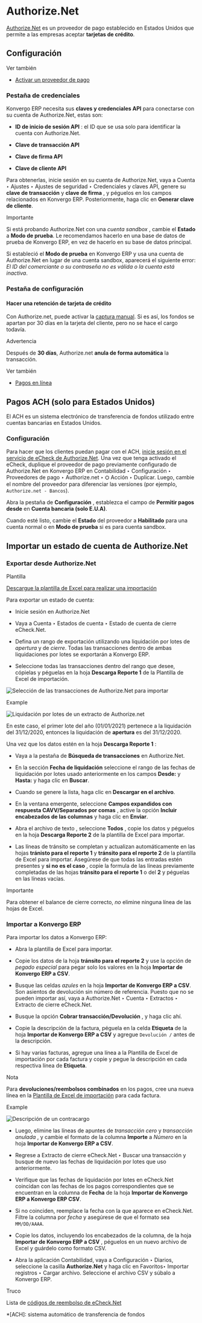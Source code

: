# Authorize.Net

[Authorize.Net](https://www.authorize.net) es un proveedor de pago establecido
en Estados Unidos que permite a las empresas aceptar **tarjetas de crédito**.

## Configuración

<div class="alert alert-secondary">
<p class="alert-title">
Ver también</p><ul>
<li><p><a href="../payment_providers#payment-providers-add-new"><span class="std std-ref">Activar un proveedor de pago</span></a></p></li>
</ul>
</div>

### Pestaña de credenciales

Konvergo ERP necesita sus **claves y credenciales API** para conectarse con su cuenta
de Authorize.Net, estas son:

  * **ID de inicio de sesión API** : el ID que se usa solo para identificar la cuenta con Authorize.Net.

  * **Clave de transacción API**

  * **Clave de firma API**

  * **Clave de cliente API**

Para obtenerlas, inicie sesión en su cuenta de Authorize.Net, vaya a Cuenta ‣
Ajustes ‣ Ajustes de seguridad ‣ Credenciales y claves API, genere su **clave
de transacción** y **clave de firma** , y péguelos en los campos relacionados
en Konvergo ERP. Posteriormente, haga clic en **Generar clave de cliente**.

<div class="alert alert-warning">
<p class="alert-title">
Importante</p><p>Si está probando Authorize.Net con una <em>cuenta sandbox</em> , cambie el <b>Estado</b> a <b>Modo de prueba</b>. Le recomendamos hacerlo en una base de datos de prueba de Konvergo ERP, en vez de hacerlo en su base de datos principal.</p>
<p>Si estableció el <b>Modo de prueba</b> en Konvergo ERP y usa una cuenta de Authorize.Net en lugar de una cuenta sandbox, aparecerá el siguiente error: <em>El ID del comerciante o su contraseña no es válida o la cuenta está inactiva</em>.</p>
</div>

### Pestaña de configuración

#### Hacer una retención de tarjeta de crédito

Con Authorize.net, puede activar la [captura
manual](../payment_providers#payment-providers-manual-capture). Si es
así, los fondos se apartan por 30 días en la tarjeta del cliente, pero no se
hace el cargo todavía.

<div class="alert alert-warning">
<p class="alert-title">
Advertencia</p><p>Después de <b>30 días</b>, Authorize.net <b>anula de forma automática</b> la transacción.</p>
</div> <div class="alert alert-secondary">
<p class="alert-title">
Ver también</p><ul>
<li><p><a href="../payment_providers">Pagos en línea</a></p></li>
</ul>
</div>

## Pagos ACH (solo para Estados Unidos)

El ACH es un sistema electrónico de transferencia de fondos utilizado entre
cuentas bancarias en Estados Unidos.

### Configuración

Para hacer que los clientes puedan pagar con el ACH, [inicie sesión en el
servicio de eCheck de
Authorize.Net](https://www.authorize.net/payments/echeck). Una vez que
tenga activado el eCheck, duplique el proveedor de pago previamente
configurado de Authorize.Net en Konvergo ERP en Contabilidad ‣ Configuración ‣
Proveedores de pago ‣ Authorize.net ‣ ⛭ Acción ‣ Duplicar. Luego, cambie el
nombre del proveedor para diferenciar las versiones (por ejemplo,
`Authorize.net - Bancos`).

Abra la pestaña de **Configuración** , establezca el campo de **Permitir pagos
desde** en **Cuenta bancaria (solo E.U.A)**.

Cuando esté listo, cambie el **Estado** del proveedor a **Habilitado** para
una cuenta normal o en **Modo de prueba** si es para cuenta sandbox.

## Importar un estado de cuenta de Authorize.Net

### Exportar desde Authorize.Net

<div class="admonition-template alert" id="authorize-import-template">
<p class="alert-title">
Plantilla</p><p><a href="https://docs.google.com/spreadsheets/d/1CMVtBWLLVIrUpYA92paw-cL7-WdKLbaa/edit?usp=share_link&amp;ouid=105295722917050444558&amp;rtpof=true&amp;sd=true">Descargue la plantilla de Excel para realizar una importación</a></p>
</div>

Para exportar un estado de cuenta:

  * Inicie sesión en Authorize.Net

  * Vaya a Cuenta ‣ Estados de cuenta ‣ Estado de cuenta de cierre eCheck.Net.

  * Defina un rango de exportación utilizando una liquidación por lotes de _apertura_ y de _cierre_. Todas las transacciones dentro de ambas liquidaciones por lotes se exportarán a Konvergo ERP.

  * Seleccione todas las transacciones dentro del rango que desee, cópielas y péguelas en la hoja **Descarga Reporte 1** de la Plantilla de Excel de importación.

![Selección de las transacciones de Authorize.Net para
importar](../../../_images/authorize-report1.png) <div class="alert alert-success">
<p class="alert-title">
Example</p><img alt="Liquidación por lotes de un extracto de Authorize.net" class="align-center" src="../../../_images/authorize-settlement-batch.png"/>
<p>En este caso, el primer lote del año (01/01/2021) pertenece a la liquidación del 31/12/2020, entonces la liquidación de <b>apertura</b> es del 31/12/2020.</p>
</div>

Una vez que los datos estén en la hoja **Descarga Reporte 1** :

  * Vaya a la pestaña de **Búsqueda de transacciones** en Authorize.Net.

  * En la sección **Fecha de liquidación** seleccione el rango de las fechas de liquidación por lotes usado anteriormente en los campos **Desde:** y **Hasta:** y haga clic en **Buscar**.

  * Cuando se genere la lista, haga clic en **Descargar en el archivo**.

  * En la ventana emergente, seleccione **Campos expandidos con respuesta CAVV/Separados por comas** , active la opción **Incluir encabezados de las columnas** y haga clic en **Enviar**.

  * Abra el archivo de texto , seleccione **Todos** , copie los datos y péguelos en la hoja **Descarga Reporte 2** de la plantilla de Excel para importar.

  * Las líneas de tránsito se completan y actualizan automáticamente en las hojas **tránisto para el reporte 1** y **tránsito para el reporte 2** de la plantilla de Excel para importar. Asegúrese de que todas las entradas estén presentes y **si no es el caso** , copie la formula de las líneas previamente completadas de las hojas **tránsito para el reporte 1** o del **2** y péguelas en las líneas vacías.

<div class="alert alert-warning">
<p class="alert-title">
Importante</p><p>Para obtener el balance de cierre correcto, <em>no</em> elimine ninguna línea de las hojas de Excel.</p>
</div>

### Importar a Konvergo ERP

Para importar los datos a Konvergo ERP:

  * Abra la plantilla de Excel para importar.

  * Copie los datos de la hoja **tránsito para el reporte 2** y use la opción de _pegado especial_ para pegar solo los valores en la hoja **Importar de Konvergo ERP a CSV**.

  * Busque las celdas _azules_ en la hoja **Importar de Konvergo ERP a CSV**. Son asientos de devolución sin número de referencia. Puesto que no se pueden importar así, vaya a Authorize.Net ‣ Cuenta ‣ Extractos ‣ Extracto de cierre eCheck.Net.

  * Busque la opción **Cobrar transacción/Devolución** , y haga clic ahí.

  * Copie la descripción de la factura, péguela en la celda **Etiqueta** de la hoja **Importar de Konvergo ERP a CSV** y agregue `Devolución /` antes de la descripción.

  * Si hay varias facturas, agregue una línea a la Plantilla de Excel de importación por cada factura y copie y pegue la descripción en cada respectiva línea de **Etiqueta**.

<div class="alert alert-primary">
<p class="alert-title">
Nota</p><p>Para <b>devoluciones/reembolsos combinados</b> en los pagos, cree una nueva línea en la <a href="#authorize-import-template"><span class="std std-ref">Plantilla de Excel de importación</span></a> para cada factura.</p>
</div> <div class="alert alert-success">
<p class="alert-title">
Example</p><img alt="Descripción de un contracargo" src="../../../_images/authorize-chargeback-desc.png"/>
</div>

  * Luego, elimine las líneas de apuntes de _transacción cero_ y _transacción anulada_ , y cambie el formato de la columna **Importe** a _Número_ en la hoja **Importar de Konvergo ERP a CSV**.

  * Regrese a Extracto de cierre eCheck.Net ‣ Buscar una transacción y busque de nuevo las fechas de liquidación por lotes que uso anteriormente.

  * Verifique que las fechas de liquidación por lotes en eCheck.Net coincidan con las fechas de los pagos correspondientes que se encuentran en la columna de **Fecha** de la hoja **Importar de Konvergo ERP a Konvergo ERP CSV**.

  * Si no coinciden, reemplace la fecha con la que aparece en eCheck.Net. Filtre la columna por _fecha_ y asegúrese de que el formato sea `MM/DD/AAAA`.

  * Copie los datos, incluyendo los encabezados de la columna, de la hoja **Importar de Konvergo ERP a CSV** , péguelos en un nuevo archivo de Excel y guárdelo como formato CSV.

  * Abra la aplicación Contabilidad, vaya a Configuración ‣ Diarios, seleccione la casilla **Authorize.Net** y haga clic en Favoritos‣ Importar registros ‣ Cargar archivo. Seleccione el archivo CSV y súbalo a Konvergo ERP.

<div class="alert alert-info">
<p class="alert-title">
Truco</p><p>Lista de <a href="https://support.authorize.net/knowledgebase/Knowledgearticle/?code=000001293">códigos de reembolso de eCheck.Net</a></p>
</div>

  *[ACH]: sistema automático de transferencia de fondos

